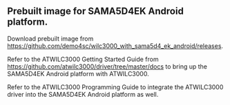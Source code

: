 ## Prebuilt image for SAMA5D4EK Android platform. 
Download prebuilt image from <https://github.com/demo4sc/wilc3000_with_sama5d4_ek_android/releases>.

Refer to the ATWILC3000 Getting Started Guide from <https://github.com/atwilc3000/driver/tree/master/docs> to bring up the SAMA5D4EK Android platform with ATWILC3000. 

Refer to the ATWILC3000 Programming Guide to integrate the ATWILC3000 driver into the SAMA5D4EK Android platform as well. 
